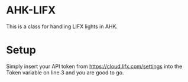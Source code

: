 # AHK-LIFX
This is a class for handling LIFX lights in AHK.

# Setup
Simply insert your API token from https://cloud.lifx.com/settings into the Token variable on line 3 and you are good to go.

